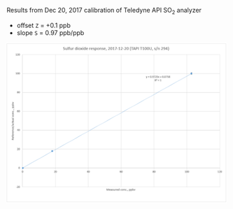 Results from Dec 20, 2017 calibration of Teledyne API SO<sub>2</sub> analyzer
* offset `Z` = +0.1 ppb
* slope `S` = 0.97 ppb/ppb

![Sulfur dioxide analyzer response](so2.png)
